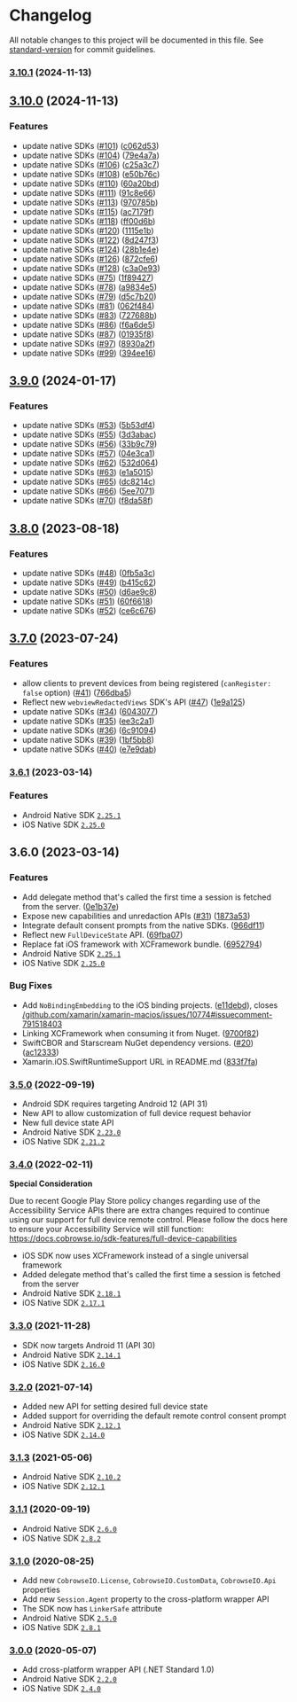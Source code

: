 # Changelog

All notable changes to this project will be documented in this file. See [standard-version](https://github.com/conventional-changelog/standard-version) for commit guidelines.

### [3.10.1](https://github.com/cobrowseio/cobrowse-sdk-xamarin/compare/v3.10.0...v3.10.1) (2024-11-13)

## [3.10.0](https://github.com/cobrowseio/cobrowse-sdk-xamarin/compare/v3.9.0...v3.10.0) (2024-11-13)


### Features

* update native SDKs ([#101](https://github.com/cobrowseio/cobrowse-sdk-xamarin/issues/101)) ([c062d53](https://github.com/cobrowseio/cobrowse-sdk-xamarin/commit/c062d5379695a76055b54b4733ed369ad8c901b4))
* update native SDKs ([#104](https://github.com/cobrowseio/cobrowse-sdk-xamarin/issues/104)) ([79e4a7a](https://github.com/cobrowseio/cobrowse-sdk-xamarin/commit/79e4a7a6c563e733a428b498b0a229ff36f4b0aa))
* update native SDKs ([#106](https://github.com/cobrowseio/cobrowse-sdk-xamarin/issues/106)) ([c25a3c7](https://github.com/cobrowseio/cobrowse-sdk-xamarin/commit/c25a3c7b378d9476f0a03e0251f55806cf807c8b))
* update native SDKs ([#108](https://github.com/cobrowseio/cobrowse-sdk-xamarin/issues/108)) ([e50b76c](https://github.com/cobrowseio/cobrowse-sdk-xamarin/commit/e50b76c42fae66e28806505ee3d9cf50370a86b1))
* update native SDKs ([#110](https://github.com/cobrowseio/cobrowse-sdk-xamarin/issues/110)) ([60a20bd](https://github.com/cobrowseio/cobrowse-sdk-xamarin/commit/60a20bd8968711b260dde21a4d8302661479eece))
* update native SDKs ([#111](https://github.com/cobrowseio/cobrowse-sdk-xamarin/issues/111)) ([91c8e66](https://github.com/cobrowseio/cobrowse-sdk-xamarin/commit/91c8e66cc29529f4c0fef23fd2551ff374f9c10c))
* update native SDKs ([#113](https://github.com/cobrowseio/cobrowse-sdk-xamarin/issues/113)) ([970785b](https://github.com/cobrowseio/cobrowse-sdk-xamarin/commit/970785b51b039549720b9cbf3e875a949f0e4036))
* update native SDKs ([#115](https://github.com/cobrowseio/cobrowse-sdk-xamarin/issues/115)) ([ac7179f](https://github.com/cobrowseio/cobrowse-sdk-xamarin/commit/ac7179f5481179aae616bdfba99c3a6d7a907cb8))
* update native SDKs ([#118](https://github.com/cobrowseio/cobrowse-sdk-xamarin/issues/118)) ([ff00d6b](https://github.com/cobrowseio/cobrowse-sdk-xamarin/commit/ff00d6bce801cc5d509804bd3ac8a1ffaa09bf0d))
* update native SDKs ([#120](https://github.com/cobrowseio/cobrowse-sdk-xamarin/issues/120)) ([1115e1b](https://github.com/cobrowseio/cobrowse-sdk-xamarin/commit/1115e1b2762cd26f19cfa8bf4f8c1ed7f5f50a1a))
* update native SDKs ([#122](https://github.com/cobrowseio/cobrowse-sdk-xamarin/issues/122)) ([8d247f3](https://github.com/cobrowseio/cobrowse-sdk-xamarin/commit/8d247f31578960040bb4794ccad079e1af61af72))
* update native SDKs ([#124](https://github.com/cobrowseio/cobrowse-sdk-xamarin/issues/124)) ([28b1e4e](https://github.com/cobrowseio/cobrowse-sdk-xamarin/commit/28b1e4ee446b719a74c8734f2cc45544e24be2f3))
* update native SDKs ([#126](https://github.com/cobrowseio/cobrowse-sdk-xamarin/issues/126)) ([872cfe6](https://github.com/cobrowseio/cobrowse-sdk-xamarin/commit/872cfe6aee03059ea14fb0584d519ff81088c63e))
* update native SDKs ([#128](https://github.com/cobrowseio/cobrowse-sdk-xamarin/issues/128)) ([c3a0e93](https://github.com/cobrowseio/cobrowse-sdk-xamarin/commit/c3a0e9310ee0508772b384e16d6d9b223f8d0ea6))
* update native SDKs ([#75](https://github.com/cobrowseio/cobrowse-sdk-xamarin/issues/75)) ([1f89427](https://github.com/cobrowseio/cobrowse-sdk-xamarin/commit/1f894276ac2e11ec59ddd379dcca0338450d4803))
* update native SDKs ([#78](https://github.com/cobrowseio/cobrowse-sdk-xamarin/issues/78)) ([a9834e5](https://github.com/cobrowseio/cobrowse-sdk-xamarin/commit/a9834e5ab9c7f4355e073d02590d5ecd2517a804))
* update native SDKs ([#79](https://github.com/cobrowseio/cobrowse-sdk-xamarin/issues/79)) ([d5c7b20](https://github.com/cobrowseio/cobrowse-sdk-xamarin/commit/d5c7b2087a0b5da1c3f21b3917d0648c3630ca66))
* update native SDKs ([#81](https://github.com/cobrowseio/cobrowse-sdk-xamarin/issues/81)) ([062f484](https://github.com/cobrowseio/cobrowse-sdk-xamarin/commit/062f4842b7180cd89c32b83cea6d88717c14bb11))
* update native SDKs ([#83](https://github.com/cobrowseio/cobrowse-sdk-xamarin/issues/83)) ([727688b](https://github.com/cobrowseio/cobrowse-sdk-xamarin/commit/727688ba805ad2b33084c97ac45bc1958bc43db1))
* update native SDKs ([#86](https://github.com/cobrowseio/cobrowse-sdk-xamarin/issues/86)) ([f6a6de5](https://github.com/cobrowseio/cobrowse-sdk-xamarin/commit/f6a6de558baa626e5fa2550248c788e5fb3eb5f4))
* update native SDKs ([#87](https://github.com/cobrowseio/cobrowse-sdk-xamarin/issues/87)) ([01935f8](https://github.com/cobrowseio/cobrowse-sdk-xamarin/commit/01935f883c952d965c216629d276a97c5b9598d6))
* update native SDKs ([#97](https://github.com/cobrowseio/cobrowse-sdk-xamarin/issues/97)) ([8930a2f](https://github.com/cobrowseio/cobrowse-sdk-xamarin/commit/8930a2f8de6b4148de0d8b75279be19f6e5809c5))
* update native SDKs ([#99](https://github.com/cobrowseio/cobrowse-sdk-xamarin/issues/99)) ([394ee16](https://github.com/cobrowseio/cobrowse-sdk-xamarin/commit/394ee169b9726f58fcb7e20d932909be1d889801))

## [3.9.0](https://github.com/cobrowseio/cobrowse-sdk-xamarin/compare/v3.8.0...v3.9.0) (2024-01-17)


### Features

* update native SDKs ([#53](https://github.com/cobrowseio/cobrowse-sdk-xamarin/issues/53)) ([5b53df4](https://github.com/cobrowseio/cobrowse-sdk-xamarin/commit/5b53df402d29f59a6e3efa4e900a8e14135a107b))
* update native SDKs ([#55](https://github.com/cobrowseio/cobrowse-sdk-xamarin/issues/55)) ([3d3abac](https://github.com/cobrowseio/cobrowse-sdk-xamarin/commit/3d3abacbe9f7f6387888fbaf4fc50d04685979ad))
* update native SDKs ([#56](https://github.com/cobrowseio/cobrowse-sdk-xamarin/issues/56)) ([33b9c79](https://github.com/cobrowseio/cobrowse-sdk-xamarin/commit/33b9c79f42e07e321e32c5d2bbc9e1e75b910ae8))
* update native SDKs ([#57](https://github.com/cobrowseio/cobrowse-sdk-xamarin/issues/57)) ([04e3ca1](https://github.com/cobrowseio/cobrowse-sdk-xamarin/commit/04e3ca17638e7ee363acd36db84be9887764756d))
* update native SDKs ([#62](https://github.com/cobrowseio/cobrowse-sdk-xamarin/issues/62)) ([532d064](https://github.com/cobrowseio/cobrowse-sdk-xamarin/commit/532d064c8e7726f58197ca7535525fab0e86c74d))
* update native SDKs ([#63](https://github.com/cobrowseio/cobrowse-sdk-xamarin/issues/63)) ([e1a5015](https://github.com/cobrowseio/cobrowse-sdk-xamarin/commit/e1a50151c5e6c7ba99c87147f4f0c04241694b0b))
* update native SDKs ([#65](https://github.com/cobrowseio/cobrowse-sdk-xamarin/issues/65)) ([dc8214c](https://github.com/cobrowseio/cobrowse-sdk-xamarin/commit/dc8214c591c58b878b6276ce6091f0d5ebc1712e))
* update native SDKs ([#66](https://github.com/cobrowseio/cobrowse-sdk-xamarin/issues/66)) ([5ee7071](https://github.com/cobrowseio/cobrowse-sdk-xamarin/commit/5ee707145e8ad8f5c85c7bbb963dbcf05c78f286))
* update native SDKs ([#70](https://github.com/cobrowseio/cobrowse-sdk-xamarin/issues/70)) ([f8da58f](https://github.com/cobrowseio/cobrowse-sdk-xamarin/commit/f8da58f8813bfe3296128a30a20f903e5d6bae9b))

## [3.8.0](https://github.com/cobrowseio/cobrowse-sdk-xamarin/compare/v3.7.0...v3.8.0) (2023-08-18)


### Features

* update native SDKs ([#48](https://github.com/cobrowseio/cobrowse-sdk-xamarin/issues/48)) ([0fb5a3c](https://github.com/cobrowseio/cobrowse-sdk-xamarin/commit/0fb5a3c080907c850a33580499b29da746b0ab7e))
* update native SDKs ([#49](https://github.com/cobrowseio/cobrowse-sdk-xamarin/issues/49)) ([b415c62](https://github.com/cobrowseio/cobrowse-sdk-xamarin/commit/b415c62a4a7ae5e6c1e2dd182c2d86511649051d))
* update native SDKs ([#50](https://github.com/cobrowseio/cobrowse-sdk-xamarin/issues/50)) ([d6ae9c8](https://github.com/cobrowseio/cobrowse-sdk-xamarin/commit/d6ae9c806e44c059e6ea2c81ddd600c28d754b31))
* update native SDKs ([#51](https://github.com/cobrowseio/cobrowse-sdk-xamarin/issues/51)) ([60f6618](https://github.com/cobrowseio/cobrowse-sdk-xamarin/commit/60f6618fc2748d7163285d78c0ab51f752ca488f))
* update native SDKs ([#52](https://github.com/cobrowseio/cobrowse-sdk-xamarin/issues/52)) ([ce6c676](https://github.com/cobrowseio/cobrowse-sdk-xamarin/commit/ce6c67606568ca7631a8f25099ebcf96173ec38a))

## [3.7.0](https://github.com/cobrowseio/cobrowse-sdk-xamarin/compare/v3.6.1...v3.7.0) (2023-07-24)


### Features

* allow clients to prevent devices from being registered (`canRegister: false` option) ([#41](https://github.com/cobrowseio/cobrowse-sdk-xamarin/issues/41)) ([766dba5](https://github.com/cobrowseio/cobrowse-sdk-xamarin/commit/766dba5ecd3fe569f75cad290e4111bdfbf7ddc4))
* Reflect new `webviewRedactedViews` SDK's API  ([#47](https://github.com/cobrowseio/cobrowse-sdk-xamarin/issues/47)) ([1e9a125](https://github.com/cobrowseio/cobrowse-sdk-xamarin/commit/1e9a12510bcbbed292d3d298f96be0b8f7d7fdfc))
* update native SDKs ([#34](https://github.com/cobrowseio/cobrowse-sdk-xamarin/issues/34)) ([6043077](https://github.com/cobrowseio/cobrowse-sdk-xamarin/commit/6043077fbdd6f356455bd560d78291e3288b12df))
* update native SDKs ([#35](https://github.com/cobrowseio/cobrowse-sdk-xamarin/issues/35)) ([ee3c2a1](https://github.com/cobrowseio/cobrowse-sdk-xamarin/commit/ee3c2a154415f1832f995bd2b6c1e4cef6d3a434))
* update native SDKs ([#36](https://github.com/cobrowseio/cobrowse-sdk-xamarin/issues/36)) ([6c91094](https://github.com/cobrowseio/cobrowse-sdk-xamarin/commit/6c91094d85e55ed63d35b002df02749da92a2768))
* update native SDKs ([#39](https://github.com/cobrowseio/cobrowse-sdk-xamarin/issues/39)) ([1bf5bb8](https://github.com/cobrowseio/cobrowse-sdk-xamarin/commit/1bf5bb81cf12dcb454fb1bd0d57e0a9d6d175341))
* update native SDKs ([#40](https://github.com/cobrowseio/cobrowse-sdk-xamarin/issues/40)) ([e7e9dab](https://github.com/cobrowseio/cobrowse-sdk-xamarin/commit/e7e9dabf8744d880b755f914283ec8ef589f791c))

### [3.6.1](https://github.com/cobrowseio/cobrowse-sdk-xamarin/compare/v3.6.0...v3.6.1) (2023-03-14)

### Features

* Android Native SDK [`2.25.1`](https://github.com/cobrowseio/cobrowse-sdk-android/blob/master/CHANGELOG.md#2251-2023-03-13)
* iOS Native SDK [`2.25.0`](https://github.com/cobrowseio/cobrowse-sdk-apple/blob/master/CHANGELOG.md#2250-2023-03-09)

## 3.6.0 (2023-03-14)

### Features

* Add delegate method that's called the first time a session is fetched from the server. ([0e1b37e](https://github.com/cobrowseio/cobrowse-sdk-xamarin/commit/0e1b37e81aea59c5f9c0ab1230fb6c4b66ee291c))
* Expose new capabilities and unredaction APIs ([#31](https://github.com/cobrowseio/cobrowse-sdk-xamarin/issues/31)) ([1873a53](https://github.com/cobrowseio/cobrowse-sdk-xamarin/commit/1873a53dcdd26852393c25f95e45f776ab652edd))
* Integrate default consent prompts from the native SDKs. ([966df11](https://github.com/cobrowseio/cobrowse-sdk-xamarin/commit/966df11ab45dfc2ab4fd3477c84f4d5990ec97f5))
* Reflect new `FullDeviceState` API. ([69fba07](https://github.com/cobrowseio/cobrowse-sdk-xamarin/commit/69fba078b79c1e15c717ef2bab4bc795ca2eedbb))
* Replace fat iOS framework with XCFramework bundle. ([6952794](https://github.com/cobrowseio/cobrowse-sdk-xamarin/commit/6952794424a6676f8a5748fc51a77d095325fe7d))
* Android Native SDK [`2.25.1`](https://github.com/cobrowseio/cobrowse-sdk-android/blob/master/CHANGELOG.md#2251-2023-03-13)
* iOS Native SDK [`2.25.0`](https://github.com/cobrowseio/cobrowse-sdk-apple/blob/master/CHANGELOG.md#2250-2023-03-09)

### Bug Fixes

* Add `NoBindingEmbedding` to the iOS binding projects. ([e11debd](https://github.com/cobrowseio/cobrowse-sdk-xamarin/commit/e11debd7375f6dafebcf0e56358718f2126605cb)), closes [/github.com/xamarin/xamarin-macios/issues/10774#issuecomment-791518403](https://github.com/cobrowseio//github.com/xamarin/xamarin-macios/issues/10774/issues/issuecomment-791518403)
* Linking XCFramework when consuming it from Nuget. ([9700f82](https://github.com/cobrowseio/cobrowse-sdk-xamarin/commit/9700f82d83bdabe9b6442ae58dfea21973d6ac57))
* SwiftCBOR and Starscream NuGet dependency versions. ([#20](https://github.com/cobrowseio/cobrowse-sdk-xamarin/issues/20)) ([ac12333](https://github.com/cobrowseio/cobrowse-sdk-xamarin/commit/ac123337b306ded0219676874d2ecb6e220a6993))
* Xamarin.iOS.SwiftRuntimeSupport URL in README.md ([833f7fa](https://github.com/cobrowseio/cobrowse-sdk-xamarin/commit/833f7fa5b19194181c9ce36f6c1c339a66fc6a99))

### [3.5.0](https://github.com/cobrowseio/cobrowse-sdk-xamarin/compare/7eb8ecd0b3380af4a2d6ccb57b57f4cef0eb3ff4...f8e14b8bd28bd1718414ce04f86d7f3db4e03e41) (2022-09-19)

- Android SDK requires targeting Android 12 (API 31)
- New API to allow customization of full device request behavior
- New full device state API
- Android Native SDK [`2.23.0`](https://github.com/cobrowseio/cobrowse-sdk-android-binary/blob/master/CHANGELOG.md#2230-2022-09-06)
- iOS Native SDK [`2.21.2`](https://github.com/cobrowseio/cobrowse-sdk-ios-binary/blob/master/CHANGELOG.md#2212-2022-08-29)

### [3.4.0](https://github.com/cobrowseio/cobrowse-sdk-xamarin/compare/72f46c5a9875bd473bdefc30f5c1b4d3fd808ed3...7eb8ecd0b3380af4a2d6ccb57b57f4cef0eb3ff4) (2022-02-11)

**Special Consideration**

Due to recent Google Play Store policy changes regarding use of the Accessibility Service APIs there are extra changes required to continue using our support for full device remote control. Please follow the docs here to ensure your Accessibility Service will still function: https://docs.cobrowse.io/sdk-features/full-device-capabilities

- iOS SDK now uses XCFramework instead of a single universal framework
- Added delegate method that's called the first time a session is fetched from the server
- Android Native SDK [`2.18.1`](https://github.com/cobrowseio/cobrowse-sdk-android-binary/blob/master/CHANGELOG.md#2181-2022-02-07)
- iOS Native SDK [`2.17.1`](https://github.com/cobrowseio/cobrowse-sdk-ios-binary/blob/master/CHANGELOG.md#2171-2022-02-07)

### [3.3.0](https://github.com/cobrowseio/cobrowse-sdk-xamarin/compare/dd8d665297d862e55c3e6cff3b902650f4be292b...72f46c5a9875bd473bdefc30f5c1b4d3fd808ed3) (2021-11-28)

- SDK now targets Android 11 (API 30)
- Android Native SDK [`2.14.1`](https://github.com/cobrowseio/cobrowse-sdk-android-binary/blob/master/CHANGELOG.md#2141-2021-11-15)
- iOS Native SDK [`2.16.0`](https://github.com/cobrowseio/cobrowse-sdk-ios-binary/blob/master/CHANGELOG.md#2160-2021-11-15)

### [3.2.0](https://github.com/cobrowseio/cobrowse-sdk-xamarin/compare/b1e462b5765b24fb9a41485678300592a93e6161...dd8d665297d862e55c3e6cff3b902650f4be292b) (2021-07-14)

- Added new API for setting desired full device state
- Added support for overriding the default remote control consent prompt
- Android Native SDK [`2.12.1`](https://github.com/cobrowseio/cobrowse-sdk-android-binary/blob/master/CHANGELOG.md#2121-2021-07-13)
- iOS Native SDK [`2.14.0`](https://github.com/cobrowseio/cobrowse-sdk-ios-binary/blob/master/CHANGELOG.md#2140---2021-07-13)

### [3.1.3](https://github.com/cobrowseio/cobrowse-sdk-xamarin/compare/5b02f087bdcc1709bc4292e9a441b51c1d12aa60...b1e462b5765b24fb9a41485678300592a93e6161) (2021-05-06)

- Android Native SDK [`2.10.2`](https://github.com/cobrowseio/cobrowse-sdk-android-binary/blob/master/CHANGELOG.md)
- iOS Native SDK [`2.12.1`](https://github.com/cobrowseio/cobrowse-sdk-ios-binary/blob/master/CHANGELOG.md)

### [3.1.1](https://github.com/cobrowseio/cobrowse-sdk-xamarin/compare/af3439a9df9dc1e93f1b5643d5fe69c8e4a9f193...5b02f087bdcc1709bc4292e9a441b51c1d12aa60) (2020-09-19)

- Android Native SDK [`2.6.0`](https://github.com/cobrowseio/cobrowse-sdk-android-binary/blob/master/CHANGELOG.md#250---2020-08-24)
- iOS Native SDK [`2.8.2`](https://github.com/cobrowseio/cobrowse-sdk-ios-binary/blob/master/CHANGELOG.md#280---2020-08-24)

### [3.1.0](https://github.com/cobrowseio/cobrowse-sdk-xamarin/compare/28ed3e8aaa9d19de8733f2e8800fc0c7f0dc4879...af3439a9df9dc1e93f1b5643d5fe69c8e4a9f193) (2020-08-25)

- Add new `CobrowseIO.License`, `CobrowseIO.CustomData`, `CobrowseIO.Api` properties
- Add new `Session.Agent` property to the cross-platform wrapper API
- The SDK now has `LinkerSafe` attribute
- Android Native SDK [`2.5.0`](https://github.com/cobrowseio/cobrowse-sdk-android-binary/blob/master/CHANGELOG.md#250---2020-08-24)
- iOS Native SDK [`2.8.1`](https://github.com/cobrowseio/cobrowse-sdk-ios-binary/blob/master/CHANGELOG.md#280---2020-08-24)

### [3.0.0](https://github.com/cobrowseio/cobrowse-sdk-xamarin/compare/27638c65b855d2e899e6626f47e68c99d6d52578...28ed3e8aaa9d19de8733f2e8800fc0c7f0dc4879) (2020-05-07)

- Add cross-platform wrapper API (.NET Standard 1.0)
- Android Native SDK [`2.2.0`](https://github.com/cobrowseio/cobrowse-sdk-android-binary/blob/master/CHANGELOG.md#200---2019-11-04)
- iOS Native SDK [`2.4.0`](https://github.com/cobrowseio/cobrowse-sdk-ios-binary/blob/master/CHANGELOG.md#240---2020-02-19)
